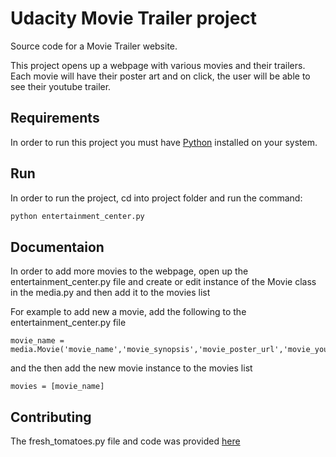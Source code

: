 # Udacity Movie Trailer project
Source code for a Movie Trailer website.

This project opens up a webpage with various movies and their trailers. Each movie will have their poster art and on click, the user will be able to see their youtube trailer.


Requirements
------------

In order to run this project you must have [Python](https://www.python.org/) installed on your system.

Run
---

In order to run the project, cd into project folder and run the command:


```python
python entertainment_center.py
```

Documentaion
------------

In order to add more movies to the webpage, open up the entertainment_center.py file and create or edit instance of the Movie class in the media.py and then add it to the movies list

For example to add new a movie, add the following to the entertainment_center.py file

```
movie_name = media.Movie('movie_name','movie_synopsis','movie_poster_url','movie_youtube_trailer_url')
```

and the then add the new movie instance to the movies list

```
movies = [movie_name]
```

Contributing
------------

The fresh_tomatoes.py file and code was provided [here](https://github.com/udacity/ud036_StarterCode)

